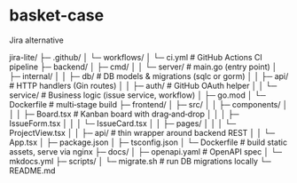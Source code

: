 # basket-case
Jira alternative


jira-lite/
├─ .github/
│   └─ workflows/
│       └─ ci.yml               # GitHub Actions CI pipeline
├─ backend/
│   ├─ cmd/
│   │   └─ server/              # main.go (entry point)
│   ├─ internal/
│   │   ├─ db/                  # DB models & migrations (sqlc or gorm)
│   │   ├─ api/                 # HTTP handlers (Gin routes)
│   │   ├─ auth/                # GitHub OAuth helper
│   │   └─ service/             # Business logic (issue service, workflow)
│   ├─ go.mod
│   └─ Dockerfile               # multi‑stage build
├─ frontend/
│   ├─ src/
│   │   ├─ components/
│   │   │   ├─ Board.tsx        # Kanban board with drag‑and‑drop
│   │   │   ├─ IssueForm.tsx
│   │   │   └─ IssueCard.tsx
│   │   ├─ pages/
│   │   │   └─ ProjectView.tsx
│   │   ├─ api/                 # thin wrapper around backend REST
│   │   └─ App.tsx
│   ├─ package.json
│   ├─ tsconfig.json
│   └─ Dockerfile               # build static assets, serve via nginx
├─ docs/
│   ├─ openapi.yaml             # OpenAPI spec
│   └─ mkdocs.yml
├─ scripts/
│   └─ migrate.sh               # run DB migrations locally
└─ README.md
